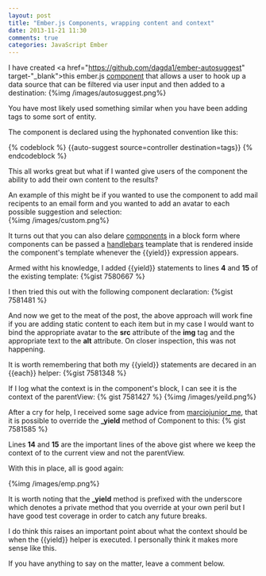 ```yaml
---
layout: post
title: "Ember.js Components, wrapping content and context"
date: 2013-11-21 11:30
comments: true
categories: JavaScript Ember
---
```

I have created <a href="https://github.com/dagda1/ember-autosuggest" target-"_blank">this</a> ember.js <a href="http://emberjs.com/guides/components/" target="_blank">component</a> that allows a user to hook up a data source that can be filtered via user input and then added to a destination:
{%img /images/autosuggest.png%}

You have most likely used something similar when you have been adding tags to some sort of entity.

The component is declared using the hyphonated convention like this:

{% codeblock %}
&#123;&#123;auto-suggest source=controller destination=tags&#125;&#125;
{% endcodeblock %}

This all works great but what if I wanted give users of the component the ability to add their own content to the results?  

An example of this might be if you wanted to use the component to add mail recipents to an email form and you wanted to add an avatar to each possible suggestion and selection:
<br/>{%img /images/custom.png%}

It turns out that you can also delare <a href="http://emberjs.com/guides/components/" target="_blank">components</a> in a block form where components can be passed a <a href="http://handlebarsjs.com/" target="_blank">handlebars</a> teamplate that is rendered inside the component's template whenever the &#123;&#123;yield&#125;&#125; expression appears.

Armed witht his knowledge, I added &#123;&#123;yield&#125;&#125; statements to lines **4** and **15** of the existing template:
{%gist 7580667 %}

I then tried this out with the following component declaration:
{%gist 7581481 %}

And now we get to the meat of the post, the above approach will work fine if you are adding static content to each item but in my case I would want to bind the appropriate avatar to the **src** attribute of the **img** tag and the appropriate text to the **alt** attribute.  On closer inspection, this was not happening.

It is worth remembering that both my &#123;&#123;yield&#125;&#125; statements are decared in an &#123;&#123;each&#125;&#125; helper:
{%gist 7581348 %}

If I log what the context is in the component's block, I can see it is the context of the parentView:
{% gist 7581427 %}
{%img /images/yeild.png%}

After a cry for help, I received some sage advice from <a href="https://twitter.com/marciojunior_me" target="_blank">marciojunior_me</a>, that it is possible to override the **_yield** method of Component to this:
{% gist 7581585 %}

Lines **14** and **15** are the important lines of the above gist where we keep the context of to the current view and not the parentView.

With this in place, all is good again:

{%img /images/emp.png%}

It is worth noting that the **_yield** method is prefixed with the underscore which denotes a private method that you override at your own peril but I have good test coverage in order to catch any future breaks.

I do think this raises an important point about what the context should be when the &#123;&#123;yield&#125;&#125; helper is executed.  I personally think it makes more sense like this.

If you have anything to say on the matter, leave a comment below.